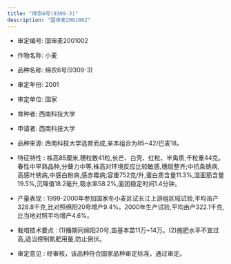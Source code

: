 ```yaml
---
title: "绵农6号(9309-3)"
description: "国审麦2001002"
---
```

* 审定编号:  国审麦2001002

*  作物名称:  小麦

*  品种名称:  绵农6号(9309-3)

*  审定年份:  2001

*  审定单位:  国家

* 育种者:  西南科技大学

*  申请者:  西南科技大学

*  品种来源:  西南科技大学选育而成,亲本组合为85~42/巴麦18。

*  特征特性 : 
株高85厘米,穗粒数41粒,长芒、白壳、红粒、半角质,千粒重44克。春性中早熟品种,分蘖力中等,株高对环境反应比较敏感,穗层整齐;中抗条锈病,高感叶锈病,中感白粉病,感赤霉病;容重752克/升,蛋白质含量11.3%,湿面筋含量19.5%,沉降值18.2毫升,吸水率58.2%,面团稳定时间1.4分钟。
 
*  产量表现 : 
1999-2000年参加国家冬小麦区试长江上游组区域试验,平均亩产328.8千克,比对照绵阳20号增产9.4%。2000年生产试验,平均亩产322.1千克,比当地对照平均增产4.6%。

*  栽培技术要点 : 
(1)播期同绵阳20号,亩基本苗11万~14万。(2)施肥水平不宜过高,适当控制氮肥用量,防止倒伏。

*  审定意见 : 
经审核，该品种符合国家品种审定标准，通过审定。

